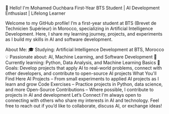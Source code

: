 👋 Hello! I'm Mohamed Ouchbara
First-Year BTS Student | AI Development Enthusiast | Lifelong Learner

Welcome to my GitHub profile! I’m a first-year student at BTS (Brevet de Technicien Supérieur) in Morocco, specializing in Artificial Intelligence Development. Here, I share my learning journey, projects, and experiments as I build my skills in AI and software development.

About Me:
🎓 Studying: 
Artificial Intelligence Development at BTS, Morocco
💡 Passionate about: 
AI, Machine Learning, and Software Development
🌱 Currently learning:
Python, Data Analysis, and Machine Learning Basics
🔭 Goals: 
Develop projects that apply AI to real-world problems, connect with other developers, and contribute to open-source AI projects
What You'll Find Here
AI Projects – From small experiments to applied AI projects as I learn and grow
Code Exercises – Practice projects in Python, data science, and more
Open-Source Contributions – Where possible, I contribute to projects in AI and development
Let’s Connect
I'm always open to connecting with others who share my interests in AI and technology. Feel free to reach out if you’d like to collaborate, discuss AI, or exchange ideas!
<!---
Ouchbaracode/Ouchbaracode is a ✨ special ✨ repository because its `README.md` (this file) appears on your GitHub profile.
You can click the Preview link to take a look at your changes.
--->
